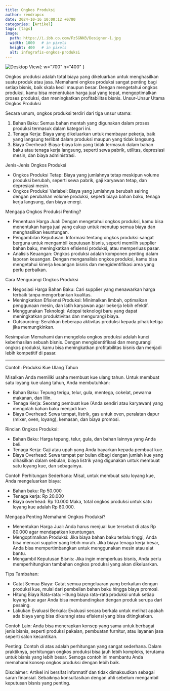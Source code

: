 ```yaml
---
title: Ongkos Produksi
author: rendrapcx
date: 2024-10-16 10:00:12 +0700
categories: [Artikel]
tags: [tags]
image:
  path: https://i.ibb.co.com/FzSGNN3/Designer-1.jpg
  width: 1000   # in pixels
  height: 400   # in pixels
  alt: infografis-ongkos-produksi
---
```


![Desktop View](https://i.ibb.co.com/FzSGNN3/Designer-1.jpg){: w="700" h="400" }

Ongkos produksi adalah total biaya yang dikeluarkan untuk menghasilkan suatu produk atau jasa. Memahami ongkos produksi sangat penting bagi setiap bisnis, baik skala kecil maupun besar. Dengan mengetahui ongkos produksi, kamu bisa menentukan harga jual yang tepat, mengoptimalkan proses produksi, dan meningkatkan profitabilitas bisnis.
Unsur-Unsur Utama Ongkos Produksi

Secara umum, ongkos produksi terdiri dari tiga unsur utama:
 1. Bahan Baku: Semua bahan mentah yang digunakan dalam proses produksi termasuk dalam kategori ini.
 2. Tenaga Kerja: Biaya yang dikeluarkan untuk membayar pekerja, baik yang langsung terlibat dalam produksi maupun yang tidak langsung.
 3. Biaya Overhead: Biaya-biaya lain yang tidak termasuk dalam bahan baku atau tenaga kerja langsung, seperti sewa pabrik, utilitas, depresiasi mesin, dan biaya administrasi.

Jenis-Jenis Ongkos Produksi
 * Ongkos Produksi Tetap: Biaya yang jumlahnya tetap meskipun volume produksi berubah, seperti sewa pabrik, gaji karyawan tetap, dan depresiasi mesin.
 * Ongkos Produksi Variabel: Biaya yang jumlahnya berubah seiring dengan perubahan volume produksi, seperti biaya bahan baku, tenaga kerja langsung, dan biaya energi.

Mengapa Ongkos Produksi Penting?
 * Penentuan Harga Jual: Dengan mengetahui ongkos produksi, kamu bisa menentukan harga jual yang cukup untuk menutup semua biaya dan menghasilkan keuntungan.
 * Pengambilan Keputusan: Informasi tentang ongkos produksi sangat berguna untuk mengambil keputusan bisnis, seperti memilih supplier bahan baku, meningkatkan efisiensi produksi, atau memperluas pasar.
 * Analisis Keuangan: Ongkos produksi adalah komponen penting dalam laporan keuangan. Dengan menganalisis ongkos produksi, kamu bisa mengetahui kinerja keuangan bisnis dan mengidentifikasi area yang perlu perbaikan.

Cara Mengurangi Ongkos Produksi
 * Negosiasi Harga Bahan Baku: Cari supplier yang menawarkan harga terbaik tanpa mengorbankan kualitas.
 * Meningkatkan Efisiensi Produksi: Minimalkan limbah, optimalkan penggunaan mesin, dan latih karyawan agar bekerja lebih efektif.
 * Menggunakan Teknologi: Adopsi teknologi baru yang dapat meningkatkan produktivitas dan mengurangi biaya.
 * Outsourcing: Serahkan beberapa aktivitas produksi kepada pihak ketiga jika memungkinkan.

Kesimpulan
Memahami dan mengelola ongkos produksi adalah kunci keberhasilan sebuah bisnis. Dengan mengidentifikasi dan mengurangi ongkos produksi, kamu bisa meningkatkan profitabilitas bisnis dan menjadi lebih kompetitif di pasar.

---

Contoh: Produksi Kue Ulang Tahun

Misalkan Anda memiliki usaha membuat kue ulang tahun. Untuk membuat satu loyang kue ulang tahun, Anda membutuhkan:
 * Bahan Baku: Tepung terigu, telur, gula, mentega, cokelat, pewarna makanan, dan lilin.
 * Tenaga Kerja: Seorang pembuat kue (Anda sendiri atau karyawan) yang mengolah bahan baku menjadi kue.
 * Biaya Overhead: Sewa tempat, listrik, gas untuk oven, peralatan dapur (mixer, oven, loyang), kemasan, dan biaya promosi.

Rincian Ongkos Produksi:
 * Bahan Baku: Harga tepung, telur, gula, dan bahan lainnya yang Anda beli.
 * Tenaga Kerja: Gaji atau upah yang Anda bayarkan kepada pembuat kue.
 * Biaya Overhead: Sewa tempat per bulan dibagi dengan jumlah kue yang dihasilkan dalam sebulan, biaya listrik yang digunakan untuk membuat satu loyang kue, dan sebagainya.

Contoh Perhitungan Sederhana:
Misal, untuk membuat satu loyang kue, Anda mengeluarkan biaya:
 * Bahan baku: Rp 50.000
 * Tenaga kerja: Rp 20.000
 * Biaya overhead: Rp 10.000
Maka, total ongkos produksi untuk satu loyang kue adalah Rp 80.000.

Mengapa Penting Memahami Ongkos Produksi?
 * Menentukan Harga Jual: Anda harus menjual kue tersebut di atas Rp 80.000 agar mendapatkan keuntungan.
 * Mengoptimalkan Produksi: Jika biaya bahan baku terlalu tinggi, Anda bisa mencari supplier yang lebih murah. Jika biaya tenaga kerja besar, Anda bisa mempertimbangkan untuk menggunakan mesin atau alat bantu.
 * Mengambil Keputusan Bisnis: Jika ingin memperluas bisnis, Anda perlu memperhitungkan tambahan ongkos produksi yang akan dikeluarkan.

Tips Tambahan:
 * Catat Semua Biaya: Catat semua pengeluaran yang berkaitan dengan produksi kue, mulai dari pembelian bahan baku hingga biaya promosi.
 * Hitung Biaya Rata-rata: Hitung biaya rata-rata produksi untuk setiap loyang kue agar Anda bisa membandingkan dengan produk serupa dari pesaing.
 * Lakukan Evaluasi Berkala: Evaluasi secara berkala untuk melihat apakah ada biaya yang bisa dikurangi atau efisiensi yang bisa ditingkatkan.

Contoh Lain:
Anda bisa menerapkan konsep yang sama untuk berbagai jenis bisnis, seperti produksi pakaian, pembuatan furnitur, atau layanan jasa seperti salon kecantikan.

Penting: Contoh di atas adalah perhitungan yang sangat sederhana. Dalam praktiknya, perhitungan ongkos produksi bisa jauh lebih kompleks, terutama untuk bisnis yang lebih besar.
Semoga contoh ini membantu Anda memahami konsep ongkos produksi dengan lebih baik.

Disclaimer: Artikel ini bersifat informatif dan tidak dimaksudkan sebagai saran finansial. Sebaiknya konsultasikan dengan ahli sebelum mengambil keputusan bisnis yang penting.